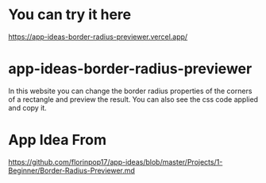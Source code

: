 # You can try it here
https://app-ideas-border-radius-previewer.vercel.app/

# app-ideas-border-radius-previewer
In this website you can change the border radius properties of the corners of a rectangle and preview the result. You can also see the css code applied and copy it.


# App Idea From
https://github.com/florinpop17/app-ideas/blob/master/Projects/1-Beginner/Border-Radius-Previewer.md
